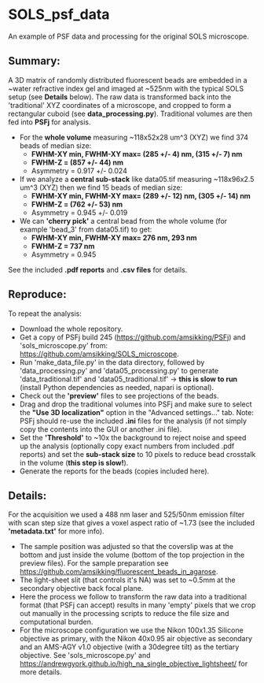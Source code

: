 # SOLS_psf_data
An example of PSF data and processing for the original SOLS microscope.
## Summary:
A 3D matrix of randomly distributed fluorescent beads are embedded in a ~water refractive index gel and imaged at ~525nm with the typical SOLS setup (see **Details** below). The raw data is transformed back into the 'traditional' XYZ coordinates of a microscope, and cropped to form a rectangular cuboid (see **data_processing.py**).
Traditional volumes are then fed into **PSFj** for analysis.
- For the **whole volume** measuring ~118x52x28 um^3 (XYZ) we find 374 beads of median size:
  * **FWHM-XY min, FWHM-XY max= (285 +/- 4) nm, (315 +/- 7) nm**
  * **FWHM-Z = (857 +/- 44) nm**
  * Asymmetry = 0.917 +/- 0.024
- If we analyze a **central sub-stack** like data05.tif measuring ~118x96x2.5 um^3 (XYZ) then we find 15 beads of median size:
  * **FWHM-XY min, FWHM-XY max= (289 +/- 12) nm, (305 +/- 14) nm**
  * **FWHM-Z = (762 +/- 53) nm**
  * Asymmetry = 0.945 +/- 0.019
- We can **'cherry pick'** a central bead from the whole volume (for example 'bead_3' from data05.tif) to get:
  * **FWHM-XY min, FWHM-XY max= 276 nm, 293 nm**
  * **FWHM-Z = 737 nm**
  * Asymmetry = 0.945

See the included **.pdf reports** and **.csv files** for details.

## Reproduce:
To repeat the analysis:
- Download the whole repository.
- Get a copy of PSFj build 245 (https://github.com/amsikking/PSFj) and 'sols_microscope.py' from: https://github.com/amsikking/SOLS_microscope.
- Run 'make_data_file.py' in the data directory, followed by 'data_processing.py' and 'data05_processing.py' to generate 'data_traditional.tif' and 'data05_traditional.tif' -> **this is slow to run** (install Python dependencies as needed, napari is optional).
- Check out the **'preview'** files to see projections of the beads.
- Drag and drop the traditional volumes into PSFj and make sure to select the **"Use 3D localization"** option in the "Advanced settings..." tab. Note: PSFj should re-use the included **.ini** files for the analysis (if not simply copy the contents into the GUI or another .ini file).
- Set the **'Threshold'** to ~10x the background to reject noise and speed up the analysis (optionally copy exact numbers from included .pdf reports) and set the **sub-stack size** to 10 pixels to reduce bead crosstalk in the volume (**this step is slow!**).
- Generate the reports for the beads (copies included here).

## Details:
For the acquisition we used a 488 nm laser and 525/50nm emission filter with scan step size that gives a voxel aspect ratio of ~1.73 (see the included **'metadata.txt'** for more info).
- The sample position was adjusted so that the coverslip was at the bottom and just inside the volume (bottom of the top projection in the preview files).  For the sample preparation see https://github.com/amsikking/fluorescent_beads_in_agarose.
- The light-sheet slit (that controls it's NA) was set to ~0.5mm at the secondary objective back focal plane.
- Here the process we follow to transform the raw data into a traditional format (that PSFj can accept) results in many 'empty' pixels that we crop out manually in the processing scripts to reduce the file size and computational burden.
- For the microscope configuration we use the Nikon 100x1.35 Silicone objective as primary, with the Nikon 40x0.95 air objective as secondary and an AMS-AGY v1.0 objective (with a 30degree tilt) as the tertiary objective. See 'sols_microscope.py' and https://andrewgyork.github.io/high_na_single_objective_lightsheet/ for more details.
